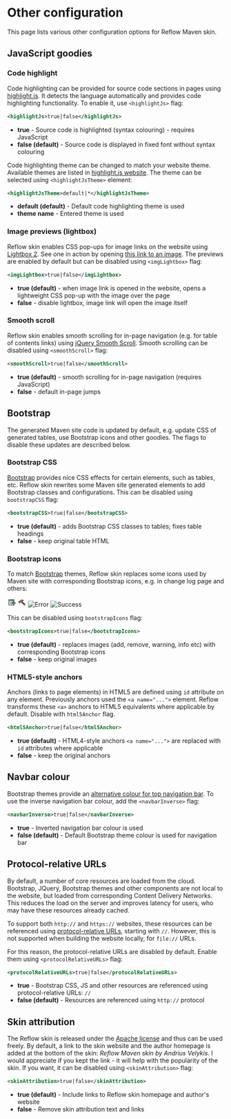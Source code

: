 # Other configuration

This page lists various other configuration options for Reflow Maven skin.

## JavaScript goodies

### Code highlight

Code highlighting can be provided for source code sections in pages using
[highlight.js][highlight-js]. It detects the language automatically and provides code
highlighting functionality. To enable it, use `<highlightJs>` flag:

```xml
<highlightJs>true|false</highlightJs>
```

-   **true** - Source code is highlighted (syntax colouring) - requires JavaScript
-   **false (default)** - Source code is displayed in fixed font without syntax colouring

Code highlighting theme can be changed to match your website theme. Available themes are listed in 
[highlight.js website][highlight-js-themes]. The theme can be selected using `<highlightJsTheme>`
element:

```xml
<highlightJsTheme>default|*</highlightJsTheme>
```

-   **default (default)** - Default code highlighting theme is used
-   **theme name** - Entered theme is used

[highlight-js]: http://softwaremaniacs.org/soft/highlight/en/
[highlight-js-themes]: http://softwaremaniacs.org/media/soft/highlight/test.html#styleswitcher


### Image previews (lightbox)

Reflow skin enables CSS pop-ups for image links on the website using [Lightbox 2][lightbox].
See one in action by opening [this link to an image][lightbox-test]. The previews are enabled by
default but can be disabled using `<imgLightbox>` flag:

```xml
<imgLightbox>true|false</imgLightbox>
```

-   **true (default)** - when image link is opened in the website, opens a lightweight CSS pop-up
    with the image over the page
-   **false** - disable lightbox, image link will open the image itself

[lightbox]: http://lokeshdhakar.com/projects/lightbox2/
[lightbox-test]: img/snowdon.jpg "Lightbox example - climbing Snowdon in Wales, UK"


### Smooth scroll

Reflow skin enables smooth scrolling for in-page navigation (e.g. for table of contents links)
using [jQuery Smooth Scroll][jquery-sscroll]. Smooth scrolling can be disabled using
`<smoothScroll>` flag:

```xml
<smoothScroll>true|false</smoothScroll>
```

-   **true (default)** - smooth scrolling for in-page navigation (requires JavaScript)
-   **false** - default in-page jumps

[jquery-sscroll]: https://github.com/kswedberg/jquery-smooth-scroll


## Bootstrap

The generated Maven site code is updated by default, e.g. update CSS of generated tables, use
Bootstrap icons and other goodies. The flags to disable these updates are described below.


### Bootstrap CSS

[Bootstrap][bootstrap] provides nice CSS effects for certain elements, such as tables, etc. Reflow
skin rewrites some Maven site generated elements to add Bootstrap classes and configurations.
This can be disabled using `bootstrapCSS` flag:

```xml
<bootstrapCSS>true|false</bootstrapCSS>
```

-   **true (default)** - adds Bootstrap CSS classes to tables; fixes table headings
-   **false** - keep original table HTML

[bootstrap]: http://twitter.github.com/bootstrap/


### Bootstrap icons

To match [Bootstrap][bootstrap] themes, Reflow skin replaces some icons used by Maven site with
corresponding Bootstrap icons, e.g. in change log page and others:

![Add](images/add.gif)
![Fix](images/fix.gif)
![Error](images/icon_error_sml.gif)
![Success](images/icon_success_sml.gif)

This can be disabled using `bootstrapIcons` flag:

```xml
<bootstrapIcons>true|false</bootstrapIcons>
```

-   **true (default)** - replaces images (add, remove, warning, info etc) with corresponding
    Bootstrap icons
-   **false** - keep original images


### HTML5-style anchors

Anchors (links to page elements) in HTML5 are defined using `id` attribute on any element.
Previously anchors used the `<a name="...">` element. Reflow transforms these `<a>` anchors
to HTML5 equivalents where applicable by default. Disable with `html5Anchor` flag.

```xml
<html5Anchor>true|false</html5Anchor>
```

-   **true (default)** - HTML4-style anchors `<a name="...">` are replaced with `id` attributes
    where applicable
-   **false** - keep the original anchors


## Navbar colour

Bootstrap themes provide an [alternative colour for top navigation bar][navbar-inverse].
To use the inverse navigation bar colour, add the `<navbarInverse>` flag:

```xml
<navbarInverse>true|false</navbarInverse>
```

-   **true** - Inverted navigation bar colour is used
-   **false (default)** - Default Bootstrap theme colour is used for navigation bar

[navbar-inverse]: http://twitter.github.com/bootstrap/components.html#navbar


## Protocol-relative URLs

By default, a number of core resources are loaded from the cloud. Bootstrap, JQuery,
Bootstrap themes and other components are not local to the website, but loaded from
corresponding Content Delivery Networks. This reduces the load on the server and improves
latency for users, who may have these resources already cached.

To support both `http://` and `https://` websites, these resources can be referenced
using [protocol-relative URLs][protocol-url], starting with `//`. However, this is not supported
when building the website locally, for `file://` URLs. 

For this reason, the protocol-relative URLs are disabled by default. Enable them using
`<protocolRelativeURLs>` flag:

```xml
<protocolRelativeURLs>true|false</protocolRelativeURLs>
```

-   **true** - Bootstrap CSS, JS and other resources are referenced using protocol-relative
    URLs: `//`
-   **false (default)** - Resources are referenced using `http://` protocol

[protocol-url]: http://paulirish.com/2010/the-protocol-relative-url/


## Skin attribution

The Reflow skin is released under the [Apache license][apache-license] and thus can be used freely.
By default, a link to the skin website and the author homepage is added at the bottom of the skin:
_Reflow Maven skin by Andrius Velykis_. I would appreciate if you kept the link - it will help with
the popularity of the skin. If you want, it can be disabled using `<skinAttribution>` flag:

```xml
<skinAttribution>true|false</skinAttribution>
```

-   **true (default)** - Include links to Reflow skin homepage and author's website
-   **false** - Remove skin attribution text and links

[apache-license]: http://www.apache.org/licenses/LICENSE-2.0.html


